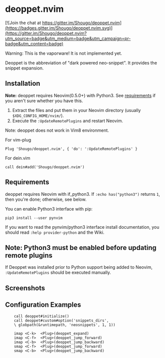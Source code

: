 deoppet.nvim
============

[![Join the chat at https://gitter.im/Shougo/deoppet.nvim](https://badges.gitter.im/Shougo/deoppet.nvim.svg)](https://gitter.im/Shougo/deoppet.nvim?utm_source=badge&utm_medium=badge&utm_campaign=pr-badge&utm_content=badge)

Warning: This is the vaporware!  It is not implemented yet.

Deoppet is the abbreviation of "dark powered neo-snippet".  It
provides the snippet expansion.


## Installation

**Note:** deoppet requires Neovim(0.5.0+) with Python3.
See [requirements](#requirements) if you aren't sure whether you have this.

1. Extract the files and put them in your Neovim directory
   (usually `$XDG_CONFIG_HOME/nvim/`).
2. Execute the `:UpdateRemotePlugins` and restart Neovim.

Note: deoppet does not work in Vim8 environment.


For vim-plug

```viml
Plug 'Shougo/deoppet.nvim', { 'do': ':UpdateRemotePlugins' }
```

For dein.vim

```viml
call dein#add('Shougo/deoppet.nvim')
```


## Requirements

deoppet requires Neovim with if\_python3.
If `:echo has("python3")` returns `1`, then you're done; otherwise, see below.

You can enable Python3 interface with pip:

    pip3 install --user pynvim

If you want to read the pynvim/python3 interface install documentation,
you should read `:help provider-python` and the Wiki.


## Note: Python3 must be enabled before updating remote plugins
If Deoppet was installed prior to Python support being added to Neovim,
`:UpdateRemotePlugins` should be executed manually.


## Screenshots


## Configuration Examples

```vim
	call deoppet#initialize()
	call deoppet#custom#option('snippets_dirs',
	\ globpath(&runtimepath, 'neosnippets', 1, 1))

	imap <C-k>  <Plug>(deoppet_expand)
	imap <C-f>  <Plug>(deoppet_jump_forward)
	imap <C-b>  <Plug>(deoppet_jump_backward)
	smap <C-f>  <Plug>(deoppet_jump_forward)
	smap <C-b>  <Plug>(deoppet_jump_backward)
```
